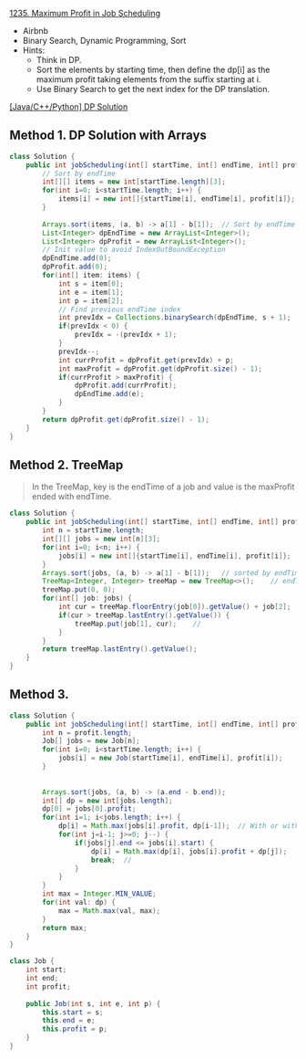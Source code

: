 [1235. Maximum Profit in Job Scheduling](https://leetcode.com/problems/maximum-profit-in-job-scheduling/)

* Airbnb
* Binary Search, Dynamic Programming, Sort
* Hints:
    * Think in DP.
    * Sort the elements by starting time, then define the dp[i] as the maximum profit taking elements from the suffix starting at i.
    * Use Binary Search to get the next index for the DP translation.
    
   
[[Java/C++/Python] DP Solution](https://leetcode.com/problems/maximum-profit-in-job-scheduling/discuss/409009/JavaC%2B%2BPython-DP-Solution)
 
## Method 1. DP Solution with Arrays
```java 
class Solution {
    public int jobScheduling(int[] startTime, int[] endTime, int[] profit) {
        // Sort by endTime
        int[][] items = new int[startTime.length][3];
        for(int i=0; i<startTime.length; i++) {
            items[i] = new int[]{startTime[i], endTime[i], profit[i]};
        }
        
        Arrays.sort(items, (a, b) -> a[1] - b[1]);  // Sort by endTime    
        List<Integer> dpEndTime = new ArrayList<Integer>();
        List<Integer> dpProfit = new ArrayList<Integer>();
        // Init value to avoid IndexOutBoundException
        dpEndTime.add(0);
        dpProfit.add(0);
        for(int[] item: items) {
            int s = item[0];
            int e = item[1];
            int p = item[2];
            // Find previous endTime index
            int prevIdx = Collections.binarySearch(dpEndTime, s + 1);
            if(prevIdx < 0) {
                prevIdx = -(prevIdx + 1);
            }
            prevIdx--;
            int currProfit = dpProfit.get(prevIdx) + p;
            int maxProfit = dpProfit.get(dpProfit.size() - 1);
            if(currProfit > maxProfit) {
                dpProfit.add(currProfit);
                dpEndTime.add(e);
            }
        }
        return dpProfit.get(dpProfit.size() - 1);
    }
}
```

    
## Method 2. TreeMap
> In the TreeMap, key is the endTime of a job and value is the maxProfit ended with endTime.
```java 
class Solution {
    public int jobScheduling(int[] startTime, int[] endTime, int[] profit) {
        int n = startTime.length;
        int[][] jobs = new int[n][3];
        for(int i=0; i<n; i++) {
            jobs[i] = new int[]{startTime[i], endTime[i], profit[i]};
        }
        Arrays.sort(jobs, (a, b) -> a[1] - b[1]);   // sorted by endTime
        TreeMap<Integer, Integer> treeMap = new TreeMap<>();    // endTime -> profit
        treeMap.put(0, 0);
        for(int[] job: jobs) {
            int cur = treeMap.floorEntry(job[0]).getValue() + job[2];
            if(cur > treeMap.lastEntry().getValue()) {
                treeMap.put(job[1], cur);    // 
            }
        }
        return treeMap.lastEntry().getValue();
    }
}
```


## Method 3.
```java 
class Solution {
    public int jobScheduling(int[] startTime, int[] endTime, int[] profit) {
        int n = profit.length;
        Job[] jobs = new Job[n];
        for(int i=0; i<startTime.length; i++) {
            jobs[i] = new Job(startTime[i], endTime[i], profit[i]);
        }
        
        
        Arrays.sort(jobs, (a, b) -> (a.end - b.end));
        int[] dp = new int[jobs.length];
        dp[0] = jobs[0].profit;
        for(int i=1; i<jobs.length; i++) {
            dp[i] = Math.max(jobs[i].profit, dp[i-1]);  // With or without job i
            for(int j=i-1; j>=0; j--) {
                if(jobs[j].end <= jobs[i].start) {
                    dp[i] = Math.max(dp[i], jobs[i].profit + dp[j]);
                    break;  // 
                }
            }
        }
        int max = Integer.MIN_VALUE;
        for(int val: dp) {
            max = Math.max(val, max);
        }
        return max;
    }
}

class Job {
    int start;
    int end;
    int profit;
    
    public Job(int s, int e, int p) {
        this.start = s;
        this.end = e;
        this.profit = p;
    }
}
```
